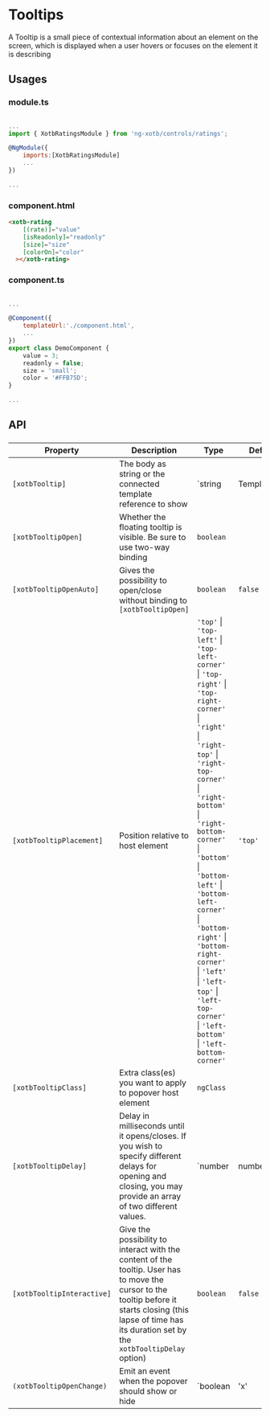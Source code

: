 # Tooltips

A Tooltip is a small piece of contextual information about an element on the screen, which is displayed when a user hovers or focuses on the element it is describing

## Usages

### module.ts
```javascript

...
import { XotbRatingsModule } from 'ng-xotb/controls/ratings';

@NgModule({
    imports:[XotbRatingsModule]
    ...
})

...
```

### component.html
```html
<xotb-rating
    [(rate)]="value"
    [isReadonly]="readonly"
    [size]="size"
    [colorOn]="color"
  ></xotb-rating>
```

### component.ts
```javascript

...

@Component({
    templateUrl:'./component.html',
    ...
})
export class DemoComponent {
    value = 3;
    readonly = false;
    size = 'small';
    color = '#FFB75D';
}

...
```

## API
 
### <xotb-rating>

| Property | Description | Type | Default |
| --- | --- | --- | --- |
| `[xotbTooltip]` | The body as string or the connected template reference to show  | `string | TemplateRef` |  |
| `[xotbTooltipOpen]` | Whether the floating tooltip is visible. Be sure to use two-way binding | `boolean` |  |
| `[xotbTooltipOpenAuto]` | Gives the possibility to open/close without binding to `[xotbTooltipOpen]`| `boolean` | `false` |
| `[xotbTooltipPlacement]` | Position relative to host element | `'top'` \| `'top-left'` \| `'top-left-corner'` \| `'top-right'` \| `'top-right-corner'` \| `'right'` \| `'right-top'` \| `'right-top-corner'` \| `'right-bottom'` \| `'right-bottom-corner'` \| `'bottom'` \| `'bottom-left'` \| `'bottom-left-corner'` \| `'bottom-right'` \| `'bottom-right-corner'` \| `'left'` \| `'left-top'` \| `'left-top-corner'` \| `'left-bottom'` \| `'left-bottom-corner'` | `'top'` |
| `[xotbTooltipClass]` | Extra class(es) you want to apply to popover host element | `ngClass` |  |
| `[xotbTooltipDelay]` | Delay in milliseconds until it opens/closes. If you wish to specify different delays for opening and closing, you may provide an array of two different values. | `number | number[]` |  |
| `[xotbTooltipInteractive]` | Give the possibility to interact with the content of the tooltip. User has to move the cursor to the tooltip before it starts closing (this lapse of time has its duration set by the `xotbTooltipDelay` option) | `boolean` | `false` |
| `(xotbTooltipOpenChange)` | Emit an event when the popover should show or hide | `boolean | 'x' | 'backdrop' | 'escape'` |  |

